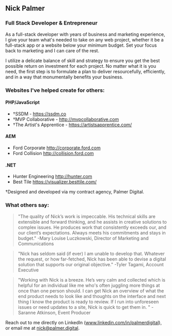 ## Nick Palmer
### Full Stack Developer & Entrepreneur

As a full-stack developer with years of business and marketing experience, I give your team what's needed to take on any web project, whether it be a full-stack app or a website below your minimum budget. Set your focus back to marketing and I can care of the rest.

I utilize a delicate balance of skill and strategy to ensure you get the best possible return on investment for each project. No matter what it is you need, the first step is to formulate a plan to deliver resourcefully, efficiently, and in a way that monumentally benefits your business.

### Websites I've helped create for others:

#### PHP/JavaScript
- †SSDM - https://ssdm.co
- †MVP Collaborative - http://mvpcollaborative.com
- †The Artist's Apprentice - https://artistsapprentice.com/
#### AEM
- Ford Corporate http://corporate.ford.com
- Ford Collision http://collision.ford.com
#### .NET
- Hunter Engineering http://hunter.com
- Best Tile https://visualizer.besttile.com/

†Designed and developed via my contract agency, Palmer Digital.

### What others say:

> "The quality of Nick’s work is impeccable. His technical skills are extensible and forward thinking, and he assists in creative solutions to complex issues. He produces work that consistently exceeds our, and our client’s expectations. Always meets his commitments and stays in budget." -Mary Louise Luczkowski, Director of Marketing and Communications

> "Nick has seldom said (if ever) I am unable to develop that. Whatever the request, or how far-fetched, Nick has been able to devise a digital solution that supports our original objective." -Tyler Tagami, Account Executive

> "Working with Nick is a breeze. He’s very calm and collected which is helpful for an individual like me who's often juggling more things at once than one person should. I can get Nick an overview of what the end product needs to look like and thoughts on the interface and next thing I know the product is ready to review. If I run into unforeseen issues or need updates to a site, Nick is quick to get them in. " -Saranne Atkinson, Event Producer

Reach out to me directly on LinkedIn (www.linkedin.com/in/palmerdigital), or email me at nick@palmer.digital.
